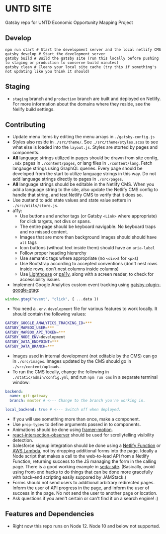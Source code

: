 # UNTD SITE

Gatsby repo for UNTD Economic Opportunity Mapping Project

## Develop

```shell
npm run start # Start the development server and the local netlify CMS
gatsby develop # Start the development server
gatsby build # Build the gatsby site (run this locally before pushing to staging or production to conserve build minutes)
gatsby clean # Cleans your local site cache (try this if something's not updating like you think it should)
```

## Staging

- `staging` branch and `production` branch are built and deployed on Netlify. For more information about the domains where they reside, see the Nelify build settings.

## Contributing

- Update menu items by editing the menu arrays in `./gatsby-config.js`
- Styles also reside in `./src/theme/`. See `./src/theme/styles.scss` to see what else is loaded into the `layout.js`. Styles are storted by pages and components.
- **All** language strings utilized in pages should be drawn from site config, `.mdx` pages in `./content/pages`, or lang files in `./content/lang`. Fetch langauge strings using GraphQL queries. Every page should be developed from the start to utilize language strings in this way. Do not add language strings directly to pages in `./src/pages`.
- **All** language strings should be editable in the Netlify CMS. When you add a language string to the site, also update the Netlify CMS config to handle that string, and test Netlify CMS to verify that it does so.
- Use zustand to add state values and state value setters in `./src/utils/store.js`.
- a11y:
  - Use buttons and anchor tags (or Gatsby `<Link>` where appropriate) for click targets, not divs or spans.
  - The entire page should be keyboard navigable. No keyboard traps and no missed content.
  - Images that are more than background images should should have `alt` tags
  - Icon buttons (without text inside them) should have an `aria-label`
  - Follow proper heading hierarchy
  - Use semantic tags where appropriate (no `<div>`s for `<p>`s)
  - Use Bootstrap according to accepted conventions (don't nest rows inside rows, don't nest columns inside columns)
  - Use [Lighthouse](https://developers.google.com/web/tools/lighthouse/) or [pa11y](https://pa11y.org/), along with a screen reader, to check for accessibility issues
- Implement Google Analytics custom event tracking using [gatsby-plugin-google-gtag](https://www.gatsbyjs.com/plugins/gatsby-plugin-google-gtag/?=gtag):
```javascript
window.gtag("event", "click", { ...data })
```
- You need a `.env.development` file for various features to work locally. It should contain the following values:
```bash
GATSBY_GOOGLE_ANALYTICS_TRACKING_ID=***
GATSBY_MAPBOX_USER=***
GATSBY_MAPBOX_API_TOKEN=***
GATSBY_NODE_ENV=development
GATSBY_DATA_ENDPOINT=***
GATSBY_DATA_BRANCH=***
```
- Images used in internal development (not editable by the CMS) can go in `./src/images`. Images updated by the CMS should go in `./src/content/uploads`.
- To run the CMS locally, change the following in `./static/admin/config.yml`, and run `npm run cms` in a separate terminal window:
```yaml
backend:
  name: git-gateway
  branch: master # <--- Change to the branch you're working in.

local_backend: true # <--- Switch off when deployed.
```
- If you will use something more than once, make a component.
- Use `prop-types` to define arguments passed in to components.
- Animations should be done using [framer-motion](https://www.framer.com/motion/).
- [react-intersection-observer](https://www.npmjs.com/package/react-intersection-observer) should be used for scrollytelling visibility detection.
- Salesforce signup integration should be done using a [Netlify Function](https://functions.netlify.com/) or [AWS Lambda](https://aws.amazon.com/lambda/), not by dropping additional forms into the page. Ideally a Node script that makes a call to the web-to-lead API from a Netlify Function, returning success to the JS managing the form in the calling page. There is a good working example in [seda-site](https://github.com/Hyperobjekt/seda-site/blob/master/src/subscribe-users.js). (Basically, avoid using front-end hacks to do things that can be done more gracefully with back-end scripting easily suppored by JAMStack.)
- Forms should not send users to additional arbitrary redirected pages. Inform the user of API progress in the page, and inform the user of success in the page. No not send the user to another page or location.
- Ask questions if you aren't certain or can't find it on a search engine! :)

## Features and Dependencies

- Right now this repo runs on Node 12. Node 10 and below not supported.
